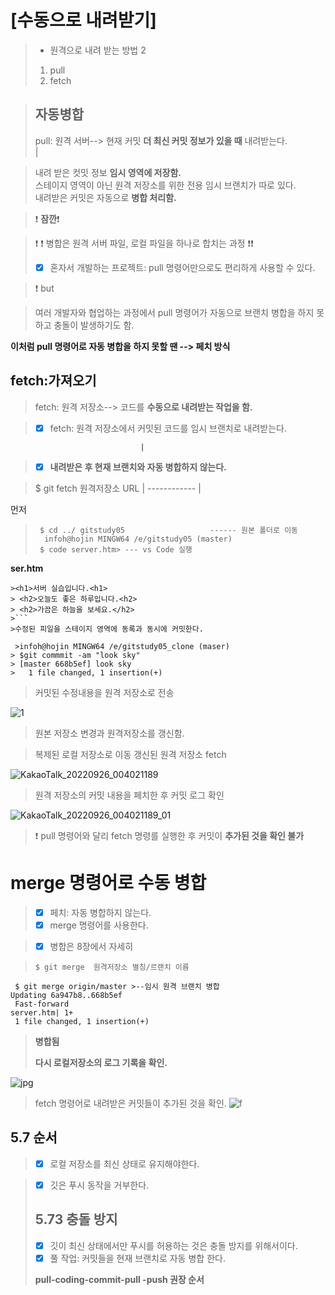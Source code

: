 # [수동으로 내려받기]

>* 원격으로 내려 받는 방법 2  
>1. pull
>2. fetch 
 
 >## 자동병합  
 >pull: 원격 서버--> 현재 커밋 **더 최신 커밋 정보가 있을 때** 내려받는다.  
                  |
                  
 >내려 받은 컷밋 정보 __임시 영역에 저장함.__  
 > 스테이지 영역이 아닌 원격 저장소를 위한 전용 임시 브랜치가 따로 있다.  
>내려받은 커밋은 자동으로 **병합 처리함.**  


 > :exclamation: **잠깐**:exclamation:  

>:exclamation: :exclamation: 병합은 원격 서버 파일, 로컬 파일을 하나로 합치는 과정 :exclamation::exclamation:
> - [x] 혼자서 개발하는 프로젝트: pull 명령어만으로도 편리하게 사용할 수 있다.
 
>  :exclamation: but
  
> 여러 개발자와 협업하는 과정에서  pull 명령어가 자동으로 브랜치 병합을 하지 못하고 충돌이 발생하기도 함. 

**이처럼 pull 명령어로 자동 병합을 하지 못할 땐 --> 페치 방식**  


## fetch:가져오기

>fetch: 원격 저장소--> 코드를  **수동으로 내려받는 작업을 함.**

>  - [x] fetch: 원격 저장소에서 커밋된 코드를 임시 브랜치로 내려받는다.
                                                                                        
                                 |                                                      
>  - [x] **내려받은 후 현재 브랜치와 자동 병합하지 않는다.**
  
> $ git fetch 원격저장소 URL | 
------------ |


먼저  

> ```infoh@hojin MINGW64 /e/gitstudy05_clone (maser)
>  $ cd ../ gitstudy05                   ------ 원본 폴더로 이동
>   infoh@hojin MINGW64 /e/gitstudy05 (master)
>  $ code server.htm> --- vs Code 실행
> ```

**ser.htm**
```
><h1>서버 실습입니다.<h1>
> <h2>오늘도 좋은 하루입니다.<h2>
> <h2>가끔은 하늘을 보세요.</h2>
>```
>수정된 피일을 스테이지 영역에 동록과 동시에 커밋한다.
```   
```
 >infoh@hojin MINGW64 /e/gitstudy05_clone (maser)
> $git commmit -am "look sky"
> [master 668b5ef] look sky
>   1 file changed, 1 insertion(+)
```
            
 >커밋된 수정내용을 원격 저장소로 전송
            
            

![1](https://user-images.githubusercontent.com/114066603/192151960-05a9b35e-3763-4a24-b8ef-8d974f46389d.jpg)

     
            
            
>원본 저장소 변경과 원격저장소를 갱신함.  
            
>복제된 로컬 저장소로 이동
>갱신된 원격 저장소 fetch
            
![KakaoTalk_20220926_004021189](https://user-images.githubusercontent.com/114066603/192152200-67da4ba9-a137-4b6f-ac8a-540f28a3d0b4.jpg)

     
            
> 원격 저장소의 커밋 내용을 페치한 후 커밋 로그 확인
            
             
![KakaoTalk_20220926_004021189_01](https://user-images.githubusercontent.com/114066603/192152244-d8530b0f-7d0f-42ba-9cd6-fb305b263298.jpg)

            
            
>:exclamation: pull 명령어와 달리 fetch 명령를 실행한 후 커밋이 __추가된 것을 확인 불가__
  
  
 # merge 명령어로 수동 병합
 >- [x] 페치: 자동 병합하지 않는다.
 >- [x] merge 명령어를 사용한다.
 
 >- [x] 병합은 8장에서 자세히
 >
 
 > ```$ git merge  원격저장소 별칭/르랜치 이름```


```>infoh@hojin MINGW64 /e/gitstudy05_clone (master)
 $ git merge origin/master >--임시 원격 브랜치 병합
Updating 6a947b8..668b5ef
 Fast-forward
server.htm| 1+
 1 file changed, 1 insertion(+)
```

 >**병합됨**
 >
 >**다시 로컬저장소의 로그 기록을 확인.**
 >
 ![jpg](https://user-images.githubusercontent.com/114066603/192154331-98a3a914-6778-4721-8656-84e40ed7daf7.jpg)

 >
 >fetch 명령어로 내려받은 커밋들이 추가된 것을 확인.
 ![f](https://user-images.githubusercontent.com/114066603/192154528-f10f80d5-1961-4920-9c7c-002a5cd3cc9e.jpg)

 ## 5.7 순서
 >- [x] 로컬 저장소를 최신 상태로 유지해야한다.

>- [x] 깃은 푸시 동작을 거부한다.
 >
 >
 >## 5.73 충돌 방지
 >- [x] 깃이 최신 상태에서만 푸시를 허용하는 것은 충돌 방지를 위해서이다.
 >- [x] 풀 작업: 커밋들을 현재 브랜치로 자동 병합 한다.
 >
 >**pull-coding-commit-pull -push 권장 순서**
 >
 >
